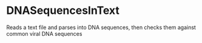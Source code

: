 # DNASequencesInText
Reads a text file and parses into DNA sequences, then checks them against common viral DNA sequences
